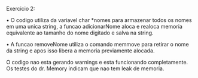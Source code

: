 Exercicio 2:

• O codigo utiliza da variavel char *nomes para armazenar todos os nomes em uma unica string, a funcao adicionarNome 
aloca e realoca memoria equivalente ao tamanho do nome digitado e salva na string.

• A funcao removeNome utiliza o comando memmove para retirar o nome da string e apos isso libera a memoria previamente alocada.

O codigo nao esta gerando warnings e esta funcionando completamente. Os testes do dr. Memory indicam que nao tem leak de memoria.
